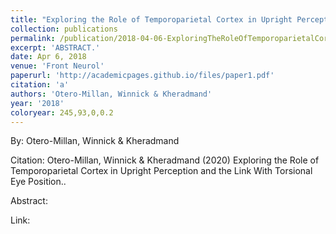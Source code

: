 ```yaml
---
title: "Exploring the Role of Temporoparietal Cortex in Upright Perception and the Link With Torsional Eye Position."
collection: publications
permalink: /publication/2018-04-06-ExploringTheRoleOfTemporoparietalCortexInUprightPerceptionAndTh
excerpt: 'ABSTRACT.'
date: Apr 6, 2018
venue: 'Front Neurol'
paperurl: 'http://academicpages.github.io/files/paper1.pdf'
citation: 'a'
authors: 'Otero-Millan, Winnick & Kheradmand'
year: '2018'
coloryear: 245,93,0,0.2
---
```


By: Otero-Millan, Winnick & Kheradmand

Citation: Otero-Millan, Winnick & Kheradmand (2020) Exploring the Role of Temporoparietal Cortex in Upright Perception and the Link With Torsional Eye Position.. 

Abstract: 

Link: 

